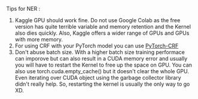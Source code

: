 Tips for NER :

1) Kaggle GPU should work fine. Do not use Google Colab as the free version has quite terrible variable and memory retention and the Kernel also dies
   quickly. Also, Kaggle offers a wider range of GPUs and GPUs with more memory.
2) For using CRF with your PyTorch model you can use [PyTorch-CRF](https://pytorch-crf.readthedocs.io/en/stable/)
3) Don't abuse batch size. With a higher batch size training performace can imporove but can also result in a CUDA memory error and usually you will
   have to restart the Kernel to free up the space on GPU. You can also use torch.cuda.empty_cache() but it doesn't clear the whole GPU. Even iterating
   over CUDA object using the garbage collector library didn't really help. So, restarting the kernel is usually the only way to go XD.
